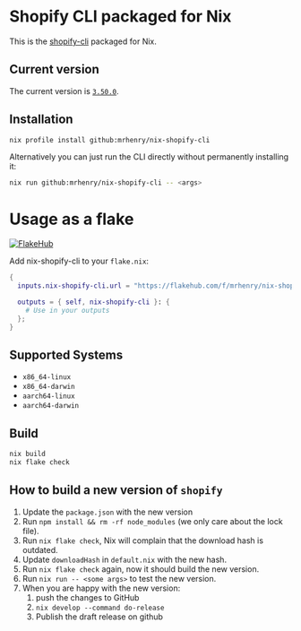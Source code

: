 # Shopify CLI packaged for Nix

This is the [shopify-cli](https://github.com/Shopify/cli) packaged for Nix.

## Current version

The current version is [`3.50.0`](https://github.com/Shopify/cli/releases/tag/3.50.0).

## Installation

```sh
nix profile install github:mrhenry/nix-shopify-cli
```

Alternatively you can just run the CLI directly without permanently installing it:

```sh
nix run github:mrhenry/nix-shopify-cli -- <args>
```

# Usage as a flake

[![FlakeHub](https://img.shields.io/endpoint?url=https://flakehub.com/f/mrhenry/nix-shopify-cli/badge)](https://flakehub.com/flake/mrhenry/nix-shopify-cli)

Add nix-shopify-cli to your `flake.nix`:

```nix
{
  inputs.nix-shopify-cli.url = "https://flakehub.com/f/mrhenry/nix-shopify-cli/*.tar.gz";

  outputs = { self, nix-shopify-cli }: {
    # Use in your outputs
  };
}

```

## Supported Systems

- `x86_64-linux`
- `x86_64-darwin`
- `aarch64-linux`
- `aarch64-darwin`

## Build

```sh
nix build
nix flake check
```

## How to build a new version of `shopify`

1. Update the `package.json` with the new version
2. Run `npm install && rm -rf node_modules` (we only care about the lock file).
3. Run `nix flake check`, Nix will complain that the download hash is outdated.
4. Update `downloadHash` in `default.nix` with the new hash.
5. Run `nix flake check` again, now it should build the new version.
6. Run `nix run -- <some args>` to test the new version.
7. When you are happy with the new version:
   1. push the changes to GitHub
   2. `nix develop --command do-release`
   3. Publish the draft release on github
